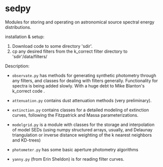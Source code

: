 sedpy
======

Modules for storing and operating on astronomical source spectral energy distributions.

installation & setup:

1. Download code to some directory 'sdir'. 
2. cp any desired filters from the k_correct filter directory to
   'sdir'/data/filters/
   
Description:
- `observate.py` has methods for generating synthetic photometry through
  any filters, and classes for dealing with filters
  generally. Functionality for spectra is being added slowly. With a
  huge debt to Mike Blanton's k_correct code .
  
- `attenuation.py` contains dust attenuation methods (very
  preliminary).

- `extinction.py` contains classes for a detailed modeling of
  extinction curves, following the Fitzpatrick and Massa parameterizations.

- `modelgrid.py` is a module with classes for the storage and
  interpolation of model SEDs (using numpy structured arrays, usually,
  and Delaunay triangulation or inverse distance weighting of the k
  nearest neighbors and KD-trees)

- `photometer.py` has some basic aperture photometry algorithms

- `yanny.py` (from Erin Sheldon) is for reading filter curves.
